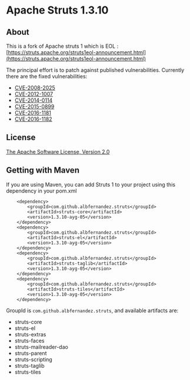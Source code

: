 # Apache Struts 1.3.10 

## About

This is a fork of Apache struts 1 which is EOL : [https://struts.apache.org/struts1eol-announcement.html](https://struts.apache.org/struts1eol-announcement.html)

The principal effort is to patch against published vulnerabilities.
Currently there are the fixed vulnerabilities:
 * [CVE-2008-2025](https://nvd.nist.gov/vuln/detail/CVE-2008-2025)
 * [CVE-2012-1007](https://nvd.nist.gov/vuln/detail/CVE-2012-1007)
 * [CVE-2014-0114](https://nvd.nist.gov/vuln/detail/CVE-2014-0114)
 * [CVE-2015-0899](https://nvd.nist.gov/vuln/detail/CVE-2015-0899)
 * [CVE-2016-1181](https://nvd.nist.gov/vuln/detail/CVE-2016-1181)
 * [CVE-2016-1182](https://nvd.nist.gov/vuln/detail/CVE-2016-1182)
 

## License

[The Apache Software License, Version 2.0](https://www.apache.org/licenses/LICENSE-2.0.txt)


## Getting with Maven
If you are using Maven, you can add Struts 1 to your project using this dependency in your pom.xml

```
	<dependency>
		<groupId>com.github.albfernandez.struts</groupId>
		<artifactId>struts-core</artifactId>
		<version>1.3.10-ayg-05</version>
	</dependency>
	<dependency>
		<groupId>com.github.albfernandez.struts</groupId>
		<artifactId>struts-el</artifactId>
		<version>1.3.10-ayg-05</version>
	</dependency>
	<dependency>
		<groupId>com.github.albfernandez.struts</groupId>
		<artifactId>struts-taglib</artifactId>
		<version>1.3.10-ayg-05</version>
	</dependency>
	<dependency>
		<groupId>com.github.albfernandez.struts</groupId>
		<artifactId>struts-tiles</artifactId>
		<version>1.3.10-ayg-05</version>
	</dependency>
```

GroupId is ``com.github.albfernandez.struts``, and available artifacts are:

 * struts-core
 * struts-el
 * struts-extras
 * struts-faces
 * struts-mailreader-dao
 * struts-parent
 * struts-scripting
 * struts-taglib
 * struts-tiles